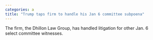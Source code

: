 ```yaml
---
categories: a
title: "Trump taps firm to handle his Jan 6 committee subpoena"
---
```

The firm, the Dhillon Law Group, has handled litigation for other Jan. 6 select committee witnesses.